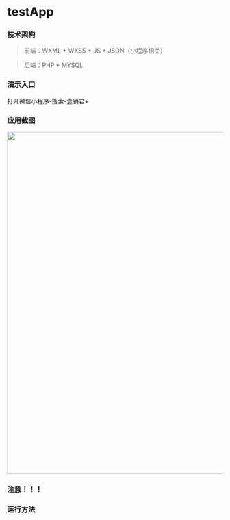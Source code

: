 # testApp

### 技术架构
> 前端：WXML + WXSS + JS + JSON（小程序相关）

> 后端：PHP + MYSQL

### 演示入口
打开微信小程序-搜索-壹销君+

### 应用截图
<div>
<img src="http://www.eesaler.com/test_app/image/mockup.png" width="800"/>
</div>

### 注意！！！


### 运行方法
> 
